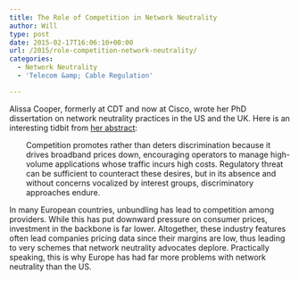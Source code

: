 ```yaml
---
title: The Role of Competition in Network Neutrality
author: Will
type: post
date: 2015-02-17T16:06:10+00:00
url: /2015/role-competition-network-neutrality/
categories:
  - Network Neutrality
  - 'Telecom &amp; Cable Regulation'

---
```

Alissa Cooper, formerly at CDT and now at Cisco, wrote her PhD dissertation on network neutrality practices in the US and the UK. Here is an interesting tidbit from [her abstract][1]:

<p style="padding-left: 30px;">
  Competition promotes rather than deters discrimination because it drives broadband prices down, encouraging operators to manage high-volume applications whose traffic incurs high costs. Regulatory threat can be sufficient to counteract these desires, but in its absence and without concerns vocalized by interest groups, discriminatory approaches endure.
</p>

In many European countries, unbundling has lead to competition among providers. While this has put downward pressure on consumer prices, investment in the backbone is far lower. Altogether, these industry features often lead companies pricing data since their margins are low, thus leading to very schemes that network neutrality advocates deplore. Practically speaking, this is why Europe has had far more problems with network neutrality than the US.

 [1]: https://www.alissacooper.com/files/Thesis.pdf
